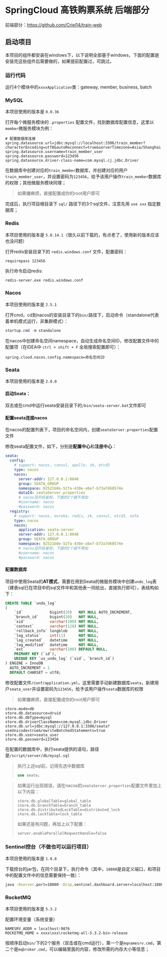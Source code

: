 # SpringCloud 高铁购票系统 后端部分

前端部分：https://github.com/Criel14/train-web

## 启动项目

本项目的组件都安装在windows下，以下说明全部基于windows，下面的配置是安装完这些组件后需要做的，如果提前配置过，可跳过。

### 运行代码

运行4个模块中的`xxxxApplication`类：gateway, member, business, batch

### MySQL

本项目使用的版本是 `8.0.36`

打开每个微服务模块的 `.properties` 配置文件，找到数据库配置信息，这里以`member`微服务模块为例：

```properties
# 配置数据库连接
spring.datasource.url=jdbc:mysql://localhost:3306/train_member?characterEncoding=utf8&autoReconnect=true&serverTimezone=Asia/Shanghai
spring.datasource.username=train_member_user
spring.datasource.password=123456
spring.datasource.driver-class-name=com.mysql.cj.jdbc.Driver
```

在数据库中创建对应的`train_member`数据库，并创建对应的用户`train_member_user`，并设置密码为`123456`，给予该用户操作`train_member`数据库的权限；其他微服务模块同理；
> 如果嫌麻烦，直接配置成你的root用户即可

完成后，执行项目根目录下 `sql/` 路径下的3个sql文件，注意先用 `use xxx` 指定数据库；

### Redis

本项目使用的版本是 `5.0.14.1`（很久以前下载的，有点老了，使用新的版本应该也没问题）

打开redis安装目录下的 `redis.windows.conf` 文件，配置密码：

```properties
requirepass 123456
```

执行命令启动redis:

```cmd
redis-server.exe redis.windows.conf
```

### Nacos

本项目使用的版本是 `2.5.1`

打开cmd，cd到nacos的安装目录下的`bin/`路径下，启动命令（standalone代表着单机模式运行，非集群模式）：

```powershell
startup.cmd -m standalone
```

在nacos中创建命名空间namespace，自动生成命名空间ID，修改配置文件中的配置项（在IDEA中 `ctrl + shift + F` 全局搜索配置即可）：
```properties
spring.cloud.nacos.config.namespace=命名空间ID
```

### Seata

本项目使用的版本是 `2.0.0`

#### 启动Seata：

双击或在cmd中运行seata安装目录下的`/bin/seata-server.bat`文件即可

#### 配置seata连接nacos

在nacos的配置列表下，项目的命名空间内，创建`seataServer.properties`配置文件

修改seata配置文件，如下，分别是**配置中心**和**注册中心**：

```yaml
seata:
  config:
    # support: nacos, consul, apollo, zk, etcd3
    type: nacos
    nacos:
      server-addr: 127.0.0.1:8848
      group: SEATA_GROUP
      namespace: 02521b8e-52fa-430e-abe7-b73a7d68574e
      dataId: seataServer.properties
      # nacos没开启鉴权，下面的2个就不用加
      #username: nacos
      #password: nacos
  registry:
    # support: nacos, eureka, redis, zk, consul, etcd3, sofa
    type: nacos
    nacos:
      application: seata-server
      server-addr: 127.0.0.1:8848
      group: SEATA_GROUP
      namespace: 02521b8e-52fa-430e-abe7-b73a7d68574e
      # nacos没开启鉴权，下面的2个就不用加
      #username: nacos
      #password: nacos
```

#### 配置数据库

项目中使用Seata的**AT模式**，需要在用到Seata的微服务模块中创建`undo_log`表（建表sql已在项目中的sql文件中和其他表一同给出，直接执行即可），表结构如下：

```sql
CREATE TABLE `undo_log`
(
    `id`            bigint(20)   NOT NULL AUTO_INCREMENT,
    `branch_id`     bigint(20)   NOT NULL,
    `xid`           varchar(100) NOT NULL,
    `context`       varchar(128) NOT NULL,
    `rollback_info` longblob     NOT NULL,
    `log_status`    int(11)      NOT NULL,
    `log_created`   datetime     NOT NULL,
    `log_modified`  datetime     NOT NULL,
    `ext`           varchar(100) DEFAULT NULL,
    PRIMARY KEY (`id`),
    UNIQUE KEY `ux_undo_log` (`xid`, `branch_id`)
) ENGINE = InnoDB
  AUTO_INCREMENT = 1
  DEFAULT CHARSET = utf8;
```

修改配置文件`/conf/application.yml`，这里需要手动新建数据库`seata`，新建用户`seata_user`并设置密码为`123456`，给予该用户操作`seata`数据库的权限
> 如果嫌麻烦，直接配置成你的root用户即可

```properties
store.mode=db
store.db.datasource=druid
store.db.dbType=mysql
store.db.driverClassName=com.mysql.jdbc.Driver
store.db.url=jdbc:mysql://127.0.0.1:3306/seata?useUnicode=true&rewriteBatchedStatements=true
store.db.user=seata_user
store.db.password=123456
```

在配置的数据库中，执行seata提供的语句，路径是`/script/server/db/mysql.sql`
> 执行上述sql前，记得先选中数据库
> ```sql
> use seata;
> ```

> 如果运行出现错误，请在nacos的`seataServer.properties`配置文件里加上以下内容：
> 
> ```properties
> store.db.globalTable=global_table
> store.db.branchTable=branch_table
> store.db.distributedLockTable=distributed_lock
> store.db.lockTable=lock_table
> ```
> 
> 如果还是有问题，再加上以下配置：
> 
> ```properties
> server.enableParallelRequestHandle=false
> ```


### Sentinel控台（不做也可以运行项目）

本项目使用的版本是 `1.8.8`

下载控台的jar包，在同个目录下，执行命令（其中，`18080`是自定义端口，和项目中的配置文件中的信息需要保持一致）：

```cmd
java -Dserver.port=18080 -Dcsp.sentinel.dashboard.server=localhost:18080 -Dproject.name=sentinel-dashboard -jar sentinel-dashboard-1.8.8.jar
```

### RocketMQ

本项目使用的版本是 `5.3.2`

配置环境变量（系统变量）

```
NAMESRV_ADDR = localhost:9876
ROCKETMQ_HOME = xxxx\xxx\rocketmq-all-5.3.2-bin-release
```

按顺序启动`bin/`下的2个服务（双击或在cmd运行），第一个是`mqnamesrv.cmd`，第二个是`mqbroker.cmd`，可以编辑里面的内容，修改所需的内存大小等信息；




